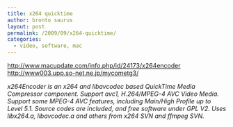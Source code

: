 ```yaml
---
title: x264 quicktime
author: bronto saurus
layout: post
permalink: /2009/09/x264-quicktime/
categories:
  - video, software, mac
---
```

<a href="http://www.macupdate.com/info.php/id/24173/x264encoder" target="_blank" >http://www.macupdate.com/info.php/id/24173/x264encoder</a>  
<a href="http://www003.upp.so-net.ne.jp/mycometg3/" target="_blank" >http://www003.upp.so-net.ne.jp/mycometg3/</a>

*x264Encoder is an x264 and libavcodec based QuickTime Media Compressor component. Support avc1, H.264/MPEG-4 AVC Video Media. Support some MPEG-4 AVC features, including Main/High Profile up to Level 5.1. Source codes are included, and free software under GPL V2. Uses libx264.a, libavcodec.a and others from x264 SVN and ffmpeg SVN.*